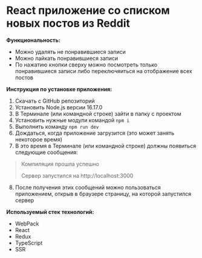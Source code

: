 # React приложение со списком новых постов из Reddit

**Функциональность:**

- Можно удалять не понравившиеся записи
- Можно лайкать понравившиеся записи
- По нажатию кнопки сверху можно посмотреть только понравившиеся записи либо переключяиться на отображение всех постов

**Инструкция по установке приложения:**

1. Скачать с GitHub репозиторий
2. Установить Node.js версии 16.17.0
3. В Терминале (или командной строке) зайти в папку с проектом
4. Установить нужные модули командой `npm i`
5. Выполнить команду `npm run dev`
6. Дождаться, когда приложение загрузится (это может занять некоторое время)
7. В это время в Терминале (или командной строке) должны появиться следующие сообщения:
> Компиляция прошла успешно
> 
> Сервер запустился на http://localhost:3000
8. После получения этих сообщений можно пользоваться приложением, открыв в браузере страницу, на которой запустился сервер

**Используемый стек технологий:**

- WebPack
- React
- Redux
- TypeScript
- SSR
